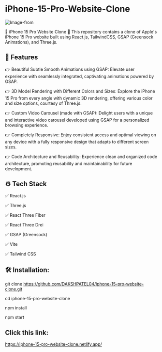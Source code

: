 # iPhone-15-Pro-Website-Clone

![Image-from](https://github.com/DAKSHPATEL04/-iPhone-15-Pro-Website-Clone/assets/160720470/b29cd932-0693-4f1c-82d1-ead55f3a6242)


📱 iPhone 15 Pro Website Clone 🚀 This repository contains a clone of Apple's iPhone 15 Pro website built using React.js, TailwindCSS, GSAP (Greensock Animations), and Three.js.

## 🔋 Features

👉 Beautiful Subtle Smooth Animations using GSAP: Elevate user experience with seamlessly integrated, captivating animations powered by GSAP.

👉 3D Model Rendering with Different Colors and Sizes: Explore the iPhone 15 Pro from every angle with dynamic 3D rendering, offering various color and size options, courtesy of Three.js.

👉 Custom Video Carousel (made with GSAP): Delight users with a unique and interactive video carousel developed using GSAP for a personalized browsing experience.

👉 Completely Responsive: Enjoy consistent access and optimal viewing on any device with a fully responsive design that adapts to different screen sizes.

👉 Code Architecture and Reusability: Experience clean and organized code architecture, promoting reusability and maintainability for future development.

## ⚙️ Tech Stack

✅ React.js

✅ Three.js

✅ React Three Fiber

✅ React Three Drei

✅ GSAP (Greensock)

✅ Vite

✅ Tailwind CSS

## 🛠️ Installation:

git clone https://github.com/DAKSHPATEL04/iphone-15-pro-website-clone.git

cd iphone-15-pro-website-clone

npm install

npm start

Click this link:
--------------------------------------------------------------------
https://iphone-15-pro-website-clone.netlify.app/

